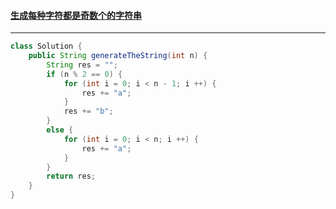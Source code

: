 #### <a href="https://leetcode.cn/problems/generate-a-string-with-characters-that-have-odd-counts/">生成每种字符都是奇数个的字符串</a>

------------

```java
class Solution {
    public String generateTheString(int n) {
        String res = "";
        if (n % 2 == 0) {
            for (int i = 0; i < n - 1; i ++) {
                res += "a";
            }
            res += "b";
        }
        else {
            for (int i = 0; i < n; i ++) {
                res += "a";
            }
        }
        return res;
    }
}
```

